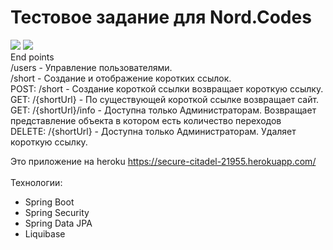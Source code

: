 # Тестовое задание для  Nord.Codes
<a href="https://codeclimate.com/github/adm1341/TestNord.Codes/maintainability"><img src="https://api.codeclimate.com/v1/badges/cbae9850aef3f7a29516/maintainability" /></a>
<a href="https://codeclimate.com/github/adm1341/TestNord.Codes/test_coverage"><img src="https://api.codeclimate.com/v1/badges/cbae9850aef3f7a29516/test_coverage" /></a>
<br>
End points <br>
/users - Управление пользователями.
<br>
/short - Создание и отображение коротких ссылок. <br>
 POST: /short - Создание короткой ссылки возвращает короткую ссылку. <br>
 GET: /{shortUrl} - По существующей короткой ссылке возвращает сайт.<br>
 GET: /{shortUrl}/info - Доступна только Администраторам. Возвращает представление объекта в котором есть количество переходов <br>
 DELETE: /{shortUrl} - Доступна только Администраторам. Удаляет короткую ссылку.<br>

Это приложение на heroku https://secure-citadel-21955.herokuapp.com/ <br>
<br>Технологии: <br>
- Spring Boot<br>
- Spring Security<br>
- Spring Data JPA<br>
- Liquibase<br>
